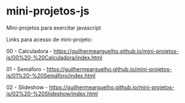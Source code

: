 # mini-projetos-js
Mini-projetos para exercitar javascript

Links para acesso de mini-projeto:

00 - Calculadora -
https://guilhermearguelho.github.io/mini-projetos-js/00%20-%20Calculadora/index.html

01 - Semáforo -
https://guilhermearguelho.github.io/mini-projetos-js/01%20-%20Semáforo/index.html

02 - Slideshow -
https://guilhermearguelho.github.io/mini-projetos-js/02%20-%20Slideshow/index.html
